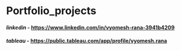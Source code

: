 # Portfolio_projects










#### *linkedin* - https://www.linkedin.com/in/vyomesh-rana-3941b4209
#### *tableau* - https://public.tableau.com/app/profile/vyomesh.rana
